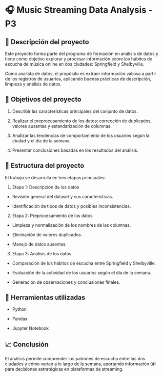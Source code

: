 # 🎧 Music Streaming Data Analysis -P3

## 📌 Descripción del proyecto

Este proyecto forma parte del programa de formación en análisis de datos y tiene como objetivo explorar y procesar información sobre los hábitos de escucha de música online en dos ciudades: Springfield y Shelbyville.

Como analista de datos, el propósito es extraer información valiosa a partir de los registros de usuarios, aplicando buenas prácticas de descripción, limpieza y análisis de datos.
## 🎯 Objetivos del proyecto

1. Describir las características principales del conjunto de datos.

2. Realizar el preprocesamiento de los datos: corrección de duplicados, valores ausentes y estandarización de columnas.

3. Analizar las tendencias de comportamiento de los usuarios según la ciudad y el día de la semana.

4. Presentar conclusiones basadas en los resultados del análisis.

## 🧩 Estructura del proyecto

El trabajo se desarrolla en tres etapas principales:

1. Etapa 1: Descripción de los datos

  - Revisión general del dataset y sus características.

  - Identificación de tipos de datos y posibles inconsistencias.

2. Etapa 2: Preprocesamiento de los datos

  - Limpieza y normalización de los nombres de las columnas.

  - Eliminación de valores duplicados.

  - Manejo de datos ausentes.

3. Etapa 3: Análisis de los datos

  - Comparación de los hábitos de escucha entre Springfield y Shelbyville.

  - Evaluación de la actividad de los usuarios según el día de la semana.

  - Generación de observaciones y conclusiones finales.

## 🧠 Herramientas utilizadas

  - Python

  - Pandas

  - Jupyter Notebook

## 📈 Conclusión

El análisis permite comprender los patrones de escucha entre las dos ciudades y cómo varían a lo largo de la semana, aportando información útil para decisiones estratégicas en plataformas de streaming.
